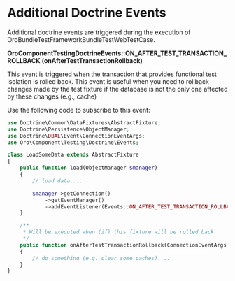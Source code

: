 <a id="bundle-docs-platform-test-framework-doctrine-events"></a>

# Additional Doctrine Events

Additional doctrine events are triggered during the execution of OroBundleTestFrameworkBundleTestWebTestCase.

**OroComponentTestingDoctrineEvents::ON_AFTER_TEST_TRANSACTION_ROLLBACK (onAfterTestTransactionRollback)**

This event is triggered when the transaction that provides functional test isolation is rolled back. This event is useful when you need to rollback changes made by the test fixture if the database is not the only one affected by these changes (e.g., cache)

Use the following code to subscribe to this event:

```php
use Doctrine\Common\DataFixtures\AbstractFixture;
use Doctrine\Persistence\ObjectManager;
use Doctrine\DBAL\Event\ConnectionEventArgs;
use Oro\Component\Testing\Doctrine\Events;

class LoadSomeData extends AbstractFixture
{
    public function load(ObjectManager $manager)
    {
        // load data....

        $manager->getConnection()
            ->getEventManager()
            ->addEventListener(Events::ON_AFTER_TEST_TRANSACTION_ROLLBACK, $this);
    }

    /**
     * Will be executed when (if) this fixture will be rolled back
     */
    public function onAfterTestTransactionRollback(ConnectionEventArgs $args)
    {
        // do something (e.g. clear some caches)....
    }
}
```
